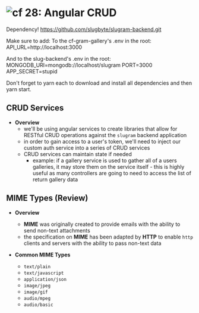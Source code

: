 ![cf](http://i.imgur.com/7v5ASc8.png) 28: Angular CRUD
=====================================

Dependency!
https://github.com/slugbyte/slugram-backend.git

Make sure to add:
To the cf-gram-gallery's .env in the root:
API_URL=http://localhost:3000

And to the slug-backend's .env in the root:
MONGODB_URI=mongodb://localhost/slugram
PORT=3000
APP_SECRET=stupid

Don't forget to yarn each to download and install all dependencies and then yarn start.

## CRUD Services
  * **Overview**
    * we'll be using angular services to create libraries that allow for RESTful CRUD operations against the `slugram` backend application
    * in order to gain access to a user's token, we'll need to inject our custom auth service into a series of CRUD services
    * CRUD services can maintain state if needed
      * example: if a gallery service is used to gather all of a users galleries, it may store them on the service itself - this is highly useful as many controllers are going to need to access the list of return gallery data

## MIME Types (Review)
  * **Overview**
    * **MIME** was originally created to provide emails with the ability to send non-text attachments
    * the specification on **MIME** has been adapted by **HTTP** to enable `http` clients and servers with the ability to pass non-text data

  * **Common MIME Types**
    * `text/plain`
    * `text/javascript`
    * `application/json`
    * `image/jpeg`
    * `image/gif`
    * `audio/mpeg`
    * `audio/basic`
